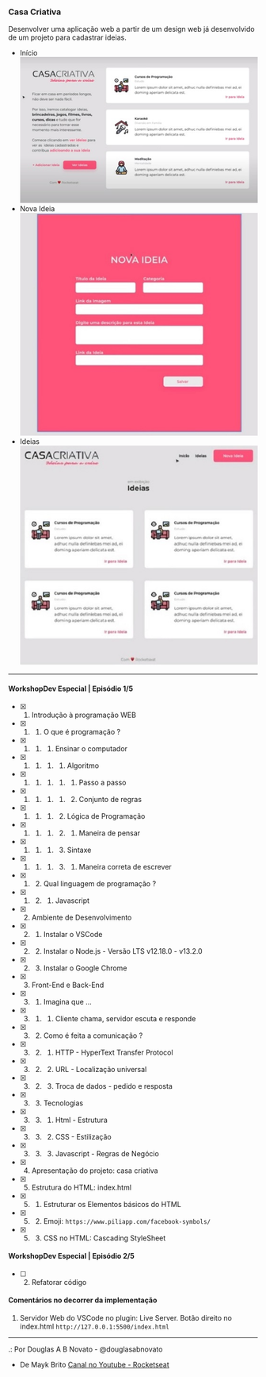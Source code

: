 ### Casa Criativa

Desenvolver uma aplicação web a partir de um design web já desenvolvido de um projeto para cadastrar ideias.

- Início<br/> 
![Casa Criativa 1](img/casa-criativa-1.jpg)
- Nova Ideia<br/>
![Casa Criativa 2](img/casa-criativa-2.jpg)
- Ideias<br/>
![Casa Criativa 3](img/casa-criativa.jpg)

---

#### WorkshopDev Especial | Episódio 1/5 

- [x] 1. Introdução à programação WEB
- [x] 1. 1. O que é programação ?
- [x] 1. 1. 1. Ensinar o computador
- [x] 1. 1. 1. 1. Algoritmo 
- [x] 1. 1. 1. 1. 1. Passo a passo
- [x] 1. 1. 1. 1. 2. Conjunto de regras
- [x] 1. 1. 1. 2. Lógica de Programação 
- [x] 1. 1. 1. 2. 1. Maneira de pensar 
- [x] 1. 1. 1. 3. Sintaxe
- [x] 1. 1. 1. 3. 1. Maneira correta de escrever
- [x] 1. 2. Qual linguagem de programação ?
- [x] 1. 2. 1. Javascript
- [x] 2. Ambiente de Desenvolvimento 
- [x] 2. 1. Instalar o VSCode
- [x] 2. 2. Instalar o Node.js - Versão LTS v12.18.0 - v13.2.0
- [x] 2. 3. Instalar o Google Chrome
- [x] 3. Front-End e Back-End 
- [x] 3. 1. Imagina que ...
- [x] 3. 1. 1. Cliente chama, servidor escuta e responde
- [x] 3. 2. Como é feita a comunicação ?
- [x] 3. 2. 1. HTTP - HyperText Transfer Protocol
- [x] 3. 2. 2. URL - Localização universal 
- [x] 3. 2. 3. Troca de dados - pedido e resposta 
- [x] 3. 3. Tecnologias 
- [x] 3. 3. 1. Html - Estrutura 
- [x] 3. 3. 2. CSS - Estilização
- [x] 3. 3. 3. Javascript - Regras de Negócio
- [x] 4. Apresentação do projeto: casa criativa
- [x] 5. Estrutura do HTML: index.html
- [x] 5. 1. Estruturar os Elementos básicos do HTML
- [x] 5. 2. Emoji: `https://www.piliapp.com/facebook-symbols/`
- [x] 5. 3. CSS no HTML: Cascading StyleSheet

#### WorkshopDev Especial | Episódio 2/5 

- [ ] 2. Refatorar código

#### Comentários no decorrer da implementação
1. Servidor Web do VSCode no plugin: Live Server. Botão direito no index.html `http://127.0.0.1:5500/index.html`

---
 
.: Por Douglas A B Novato - @douglasabnovato
- De Mayk Brito [Canal no Youtube - Rocketseat](https://www.youtube.com/playlist?list=PL85ITvJ7FLohGTWaE_p0J6B-TLmQbN4ka)